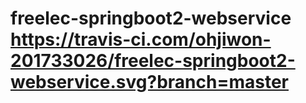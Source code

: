 # freelec-springboot2-webservice https://travis-ci.com/ohjiwon-201733026/freelec-springboot2-webservice.svg?branch=master
